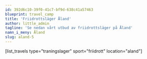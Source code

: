 ```yaml
---
id: 392d6c10-39f0-41c7-bf9d-638c41a57463
blueprint: travel_camp
title: 'Friidrottsläger Åland'
author: little_admin
tagline: 'Se nedan vårt utbud av friidrottsläger på Åland'
namn_i_meny: Åland
slug: aland-5
---
```

<p>[list_travels type="traningslager" sport="friidrott" location="aland"]</p>
